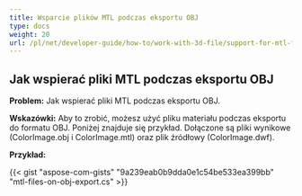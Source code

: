 ```yaml
---
title: Wsparcie plików MTL podczas eksportu OBJ
type: docs
weight: 20
url: /pl/net/developer-guide/how-to/work-with-3d-file/support-for-mtl-files-on-obj-export/
---
```



## **Jak wspierać pliki MTL podczas eksportu OBJ**

**Problem:** Jak wspierać pliki MTL podczas eksportu OBJ.

**Wskazówki:** Aby to zrobić, możesz użyć pliku materiału podczas eksportu do formatu OBJ. Poniżej znajduje się przykład. Dołączone są pliki wynikowe (ColorImage.obj i ColorImage.mtl) oraz plik źródłowy (ColorImage.dwf).

**Przykład:**

{{< gist "aspose-com-gists" "9a239eab0b9dda0e1c54be533ea399bb" "mtl-files-on-obj-export.cs" >}}
